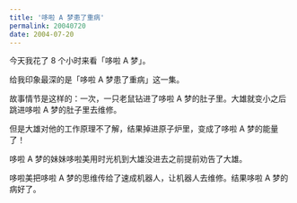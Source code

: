 ```yaml
---
title: '哆啦 A 梦患了重病'
permalink: 20040720
date: 2004-07-20
---
```


今天我花了 8 个小时来看「哆啦 A 梦」。

给我印象最深的是「哆啦 A 梦患了重病」这一集。

故事情节是这样的：一次，一只老鼠钻进了哆啦 A 梦的肚子里。大雄就变小之后跳进哆啦 A 梦的肚子里去维修。

但是大雄对他的工作原理不了解，结果掉进原子炉里，变成了哆啦 A 梦的能量了！

哆啦 A 梦的妹妹哆啦美用时光机到大雄没进去之前提前劝告了大雄。

哆啦美把哆啦 A 梦的思维传给了速成机器人，让机器人去维修。结果哆啦 A 梦的病好了。
